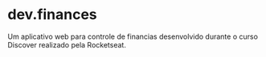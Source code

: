 # dev.finances
Um aplicativo web para controle de financias desenvolvido durante o curso Discover realizado pela Rocketseat.
